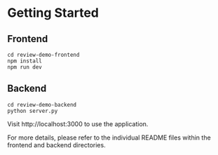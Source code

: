 # Getting Started
## Frontend
```
cd review-demo-frontend
npm install
npm run dev
```

## Backend
```
cd review-demo-backend
python server.py
```
Visit http://localhost:3000 to use the application.

For more details, please refer to the individual README files within the frontend and backend directories.